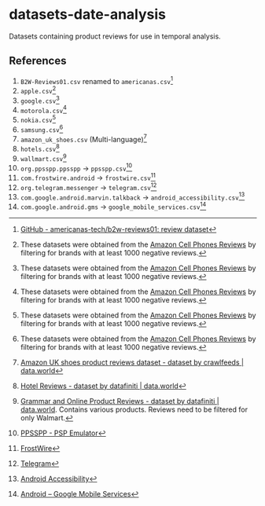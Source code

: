 # datasets-date-analysis
Datasets containing product reviews for use in temporal analysis.

## References

1. `B2W-Reviews01.csv` renamed to `americanas.csv`[^1]
2. `apple.csv`[^2]
3. `google.csv`[^2]
4. `motorola.csv`[^2]
5. `nokia.csv`[^2]
6. `samsung.csv`[^2]
7. `amazon_uk_shoes.csv` (Multi-language)[^3]
8. `hotels.csv`[^4]
9. `wallmart.csv`[^5]
10. `org.ppsspp.ppsspp` → `ppsspp.csv`[^6]
11. `com.frostwire.android` → `frostwire.csv`[^7]
12. `org.telegram.messenger` → `telegram.csv`[^8]
13. `com.google.android.marvin.talkback` → `android_accessibility.csv`[^9]
14. `com.google.android.gms` → `google_mobile_services.csv`[^10]

[^1]: [GitHub - americanas-tech/b2w-reviews01: review dataset](https://github.com/americanas-tech/b2w-reviews01)

[^2]: These datasets were obtained from the [Amazon Cell Phones Reviews](https://www.kaggle.com/datasets/grikomsn/amazon-cell-phones-reviews?resource=download) by filtering for brands with at least 1000 negative reviews.

[^3]: [Amazon UK shoes product reviews dataset - dataset by crawlfeeds | data.world](https://data.world/crawlfeeds/amazon-uk-shoes-product-reviews-dataset)

[^4]: [Hotel Reviews - dataset by datafiniti | data.world](https://data.world/datafiniti/hotel-reviews)

[^5]: [Grammar and Online Product Reviews - dataset by datafiniti | data.world](https://data.world/datafiniti/grammar-and-online-product-reviews). Contains various products. Reviews need to be filtered for only Walmart.

[^6]: [PPSSPP - PSP Emulator](https://play.google.com/store/apps/details?id=org.ppsspp.ppsspp&hl=pt_BR&pli=1)

[^7]: [FrostWire](https://www.frostwire.com/)

[^8]: [Telegram](https://play.google.com/store/apps/details?id=org.telegram.messenger&hl=pt_BR)

[^9]: [Android Accessibility](https://play.google.com/store/apps/details?id=com.google.android.marvin.talkback&hl=pt_BR)

[^10]: [Android – Google Mobile Services](https://www.android.com/gms/)